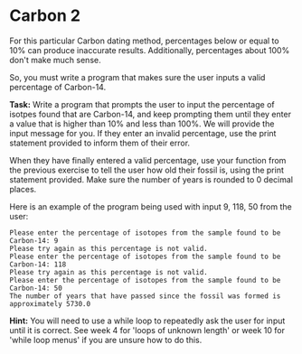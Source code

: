 # Carbon 2

For this particular Carbon dating method, percentages below or equal to 10% can produce inaccurate results. Additionally, percentages about 100% don't make much sense. 

So, you must write a program that makes sure the user inputs a valid percentage of Carbon-14.


**Task:** Write a program that prompts the user to input the percentage of isotpes found that are Carbon-14, and keep prompting them until they enter a value that is higher than 10% and less than 100%. We will provide the input message for you. If they enter an invalid percentage, use the print statement provided to inform them of their error. 

When they have finally entered a valid percentage, use your function from the previous exercise to tell the user how old their fossil is, using the print statement provided. Make sure the number of years is rounded to 0 decimal places.

Here is an example of the program being used with input 9, 118, 50 from the user:

```
Please enter the percentage of isotopes from the sample found to be Carbon-14: 9
Please try again as this percentage is not valid.
Please enter the percentage of isotopes from the sample found to be Carbon-14: 118
Please try again as this percentage is not valid.
Please enter the percentage of isotopes from the sample found to be Carbon-14: 50
The number of years that have passed since the fossil was formed is approximately 5730.0
```

**Hint:** You will need to use a while loop to repeatedly ask the user for input until it is correct. See week 4 for 'loops of unknown length' or week 10 for 'while loop menus' if you are unsure how to do this.

